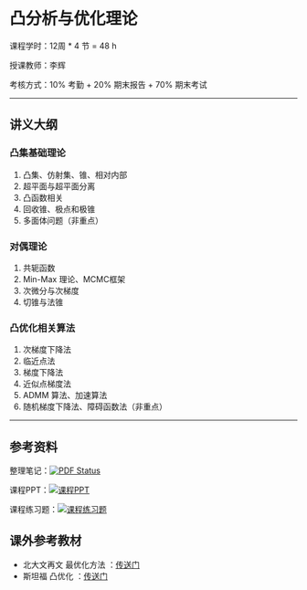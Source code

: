 # 凸分析与优化理论

课程学时：12周 * 4 节 = 48 h

授课教师：李辉

考核方式：10% 考勤 + 20% 期末报告 + 70% 期末考试

---

## 讲义大纲

### 凸集基础理论

1. 凸集、仿射集、锥、相对内部
2. 超平面与超平面分离
3. 凸函数相关
4. 回收锥、极点和极锥
5. 多面体问题（非重点）

### 对偶理论

1. 共轭函数
2. Min-Max 理论、MCMC框架
3. 次微分与次梯度
4. 切锥与法锥

### 凸优化相关算法

1. 次梯度下降法
2. 临近点法
3. 梯度下降法
4. 近似点梯度法
5. ADMM 算法、加速算法
6. 随机梯度下降法、障碍函数法（非重点）

---

## 参考资料

整理笔记：[![PDF Status](https://img.shields.io/badge/PDF-整理资料内容-red)](凸分析优化习题.pdf) 

课程PPT：[![课程PPT](https://img.shields.io/badge/百度网盘-提取码:0mm6-blue?style=flat-square&logo=baidu)](https://pan.baidu.com/s/1xhtu7xdpEafvI89zWG6VBw)

课程练习题：[![课程练习题](https://img.shields.io/badge/百度网盘-提取码:zof7-blue?style=flat-square&logo=baidu)](https://pan.baidu.com/s/1TLig2XqLbGkTqAwyPe5gow)

## 课外参考教材

- 北大文再文  最优化方法 ：[传送门](http://faculty.bicmr.pku.edu.cn/~wenzw/opt-2024-fall.html)
- 斯坦福 凸优化 ：[传送门](https://stanford.edu/~boyd/cvxbook/)
